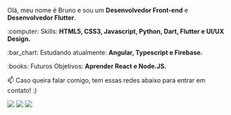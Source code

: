 
<p align="left">
  Olá, meu nome é Bruno e sou um <strong>Desenvolvedor Front-end</strong> e <strong>Desenvolvedor Flutter</strong>.<br>
</p>

<p align="left">
  :computer: Skills: <strong>HTML5, CSS3, Javascript, Python, Dart, Flutter e UI/UX Design.</strong>
</p>

<p align="left">
  :bar_chart: Estudando atualmente: <strong>Angular, Typescript e Firebase.</strong>
</p>

<p align="left">
  :books: Futuros Objetivos: <strong>Aprender React e Node.JS.</strong>
</p>

<p align="left">
📫  Caso queira falar comigo, tem essas redes abaixo para entrar em contato! :)
</p>

<p align="left">
<a href="mailto:bruno.lisa1200@gmail.com" alt="Gmail">
<img src="https://img.shields.io/badge/-bruno.lisa1200@gmail.com-e34c41?style=flat-square&labelColor=e34c41&logo=gmail&logoColor=white&link=bruno.lisa1200@gmail.com" /></a>
  
<a href="https://www.linkedin.com/in/bruno-limasa/" alt="Linkedin">
<img src="https://img.shields.io/badge/-Bruno%20Santos-blue?style=flat-square&logo=Linkedin&logoColor=white&link=https://www.linkedin.com/in/bruno-limasa/" /></a>

<a href="https://t.me/brunolima1200" alt="Telegram">
<img src="https://img.shields.io/badge/-@brunolima1200-blue?style=flat-square&logo=Telegram&logoColor=white&link=https://t.me/brunolima1200" /></a>
  
 </p>
 
 
